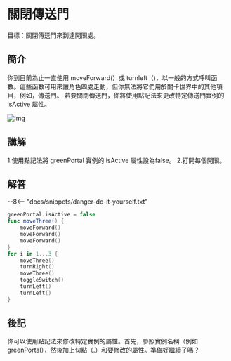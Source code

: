 # 關閉傳送門

目標：關閉傳送門來到達開關處。

## 簡介

你到目前為止一直使用 moveForward(）或 turnleft（)，以一般的方式呼叫函數。這些函數可用來讓角色四處走動，但你無法將它們用於關卡世界中的其他項目，例如，傳送門。
若要關閉傳送門，你將使用點記法來更改特定傳送門實例的isActive 屬性。

![img](https://imagedelivery.net/cdkaXPuFls5qlrh3GM4hfA/adc39d41-68a4-444c-29f4-a10d17768900/public)

## 講解

1.使用點記法將 greenPortal 實例的 isActive 屬性設為false。
2.打開每個開關。

## 解答

--8<-- "docs/snippets/danger-do-it-yourself.txt"

```swift linenums="1"
greenPortal.isActive = false
func moveThree() {
    moveForward()
    moveForward()
    moveForward()
}
for i in 1...3 {
    moveThree()
    turnRight()
    moveThree()
    toggleSwitch()
    turnLeft()
    turnLeft()
}
```

## 後記

你可以使用點記法來修改特定實例的屬性。首先，參照實例名稱（例如 greenPortal），然後加上句點（.）和要修改的屬性。準備好繼續了嗎？
